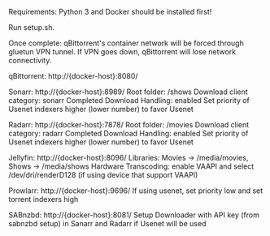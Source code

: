Requirements: Python 3 and Docker should be installed first!

Run setup.sh.

Once complete:
qBittorrent's container network will be forced through gluetun VPN tunnel. If VPN goes down, qBittorrent will lose network connectivity.

  qBittorrent: http://{docker-host}:8080/

  Sonarr: http://{docker-host}:8989/
        Root folder: /shows
        Download client category: sonarr
        Completed Download Handling: enabled
        Set priority of Usenet indexers higher (lower number) to favor Usenet

  Radarr: http://{docker-host}:7878/
        Root folder: /movies
        Download client category: radarr
        Completed Download Handling: enabled
        Set priority of Usenet indexers higher (lower number) to favor Usenet

  Jellyfin: http://{docker-host}:8096/
        Libraries: Movies → /media/movies, Shows → /media/shows
        Hardware Transcoding: enable VAAPI and select /dev/dri/renderD128 (if using device that support VAAPI)

  Prowlarr: http://{docker-host}:9696/
        If using usenet, set priority low and set torrent indexers high

  SABnzbd: http://{docker-host}:8081/
        Setup Downloader with API key (from sabnzbd setup) in Sanarr and Radarr if Usenet will be used
